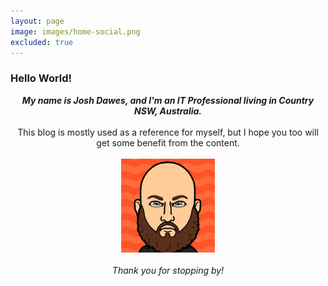 ```yaml
---
layout: page
image: images/home-social.png
excluded: true
---
```

<h3>Hello World!</h3>
  
<div align="center">
<strong><i>My name is Josh Dawes, and I'm an IT Professional living in Country NSW, Australia.</i></strong>
<br>
<br>
This blog is mostly used as a reference for myself, but I hope you too will get some benefit from the content.
<br>
<div align="center">
<br>
<img src="/images/home.png" width="150" />
</div>
<br><i>Thank you for stopping by!</i></div>

